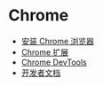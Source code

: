 # Chrome

- [安装 Chrome 浏览器](install.md)
- [Chrome 扩展](extensions/install.md)
- [Chrome DevTools](devtools/index.md)
- [开发者文档](developer/index.md)
